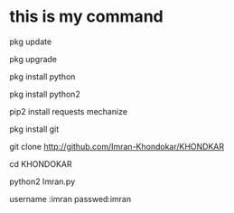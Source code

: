 # this is my command 

pkg update

pkg upgrade

pkg install python

pkg install python2

pip2 install requests mechanize

pkg install git

git clone http://github.com/Imran-Khondokar/KHONDKAR 

cd KHONDOKAR

python2 Imran.py

username :imran passwed:imran
